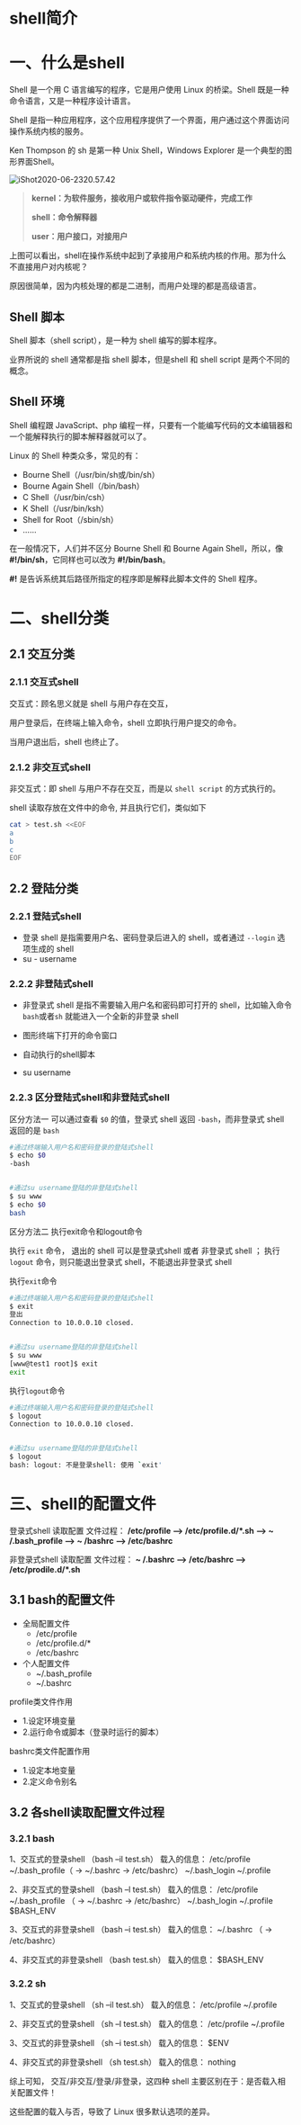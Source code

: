 

# shell简介

# 一、什么是shell

Shell 是一个用 C 语言编写的程序，它是用户使用 Linux 的桥梁。Shell 既是一种命令语言，又是一种程序设计语言。

Shell 是指一种应用程序，这个应用程序提供了一个界面，用户通过这个界面访问操作系统内核的服务。

Ken Thompson 的 sh 是第一种 Unix Shell，Windows Explorer 是一个典型的图形界面Shell。



![iShot2020-06-2320.57.42](https://gitee.com/pptfz/picgo-images/raw/master/img/iShot2020-06-2320.57.42.png)



> **kernel：为软件服务，接收用户或软件指令驱动硬件，完成工作**
>
> **shell：命令解释器**
>
> **user：用户接口，对接用户**



上图可以看出，shell在操作系统中起到了承接用户和系统内核的作用。那为什么不直接用户对内核呢？

原因很简单，因为内核处理的都是二进制，而用户处理的都是高级语言。



## Shell 脚本

Shell 脚本（shell script），是一种为 shell 编写的脚本程序。

业界所说的 shell 通常都是指 shell 脚本，但是shell 和 shell script 是两个不同的概念。





## Shell 环境

Shell 编程跟 JavaScript、php 编程一样，只要有一个能编写代码的文本编辑器和一个能解释执行的脚本解释器就可以了。

Linux 的 Shell 种类众多，常见的有：

- Bourne Shell（/usr/bin/sh或/bin/sh）
- Bourne Again Shell（/bin/bash）
- C Shell（/usr/bin/csh）
- K Shell（/usr/bin/ksh）
- Shell for Root（/sbin/sh）
- ……

在一般情况下，人们并不区分 Bourne Shell 和 Bourne Again Shell，所以，像 **#!/bin/sh**，它同样也可以改为 **#!/bin/bash**。

**#!** 是告诉系统其后路径所指定的程序即是解释此脚本文件的 Shell 程序。



# 二、shell分类

## 2.1 交互分类

### 2.1.1 交互式shell

交互式：顾名思义就是 shell 与用户存在交互，

用户登录后，在终端上输入命令，shell 立即执行用户提交的命令。

当用户退出后，shell 也终止了。



### 2.1.2 非交互式shell

非交互式：即 shell 与用户不存在交互，而是以 `shell script` 的方式执行的。

shell 读取存放在文件中的命令, 并且执行它们，类似如下

```sh
cat > test.sh <<EOF
a
b
c
EOF
```



## 2.2 登陆分类

### 2.2.1 登陆式shell

- 登录 shell 是指需要用户名、密码登录后进入的 shell，或者通过 `--login` 选项生成的 shell 
- su - username



### 2.2.2 非登陆式shell

- 非登录式 shell 是指不需要输入用户名和密码即可打开的 shell，比如输入命令 `bash`或者`sh` 就能进入一个全新的非登录 shell

- 图形终端下打开的命令窗口

- 自动执行的shell脚本
- su username



### 2.2.3 区分登陆式shell和非登陆式shell

区分方法一	可以通过查看 `$0` 的值，登录式 shell 返回 `-bash`，而非登录式 shell 返回的是 `bash` 

```sh
#通过终端输入用户名和密码登录的登陆式shell
$ echo $0
-bash


#通过su username登陆的非登陆式shell
$ su www
$ echo $0
bash
```





区分方法二	执行exit命令和logout命令

执行 `exit` 命令， 退出的 shell 可以是登录式shell 或者 非登录式 shell ；
执行 `logout` 命令，则只能退出登录式 shell，不能退出非登录式 shell



执行`exit`命令

```sh
#通过终端输入用户名和密码登录的登陆式shell
$ exit
登出
Connection to 10.0.0.10 closed.


#通过su username登陆的非登陆式shell
$ su www
[www@test1 root]$ exit
exit
```



执行`logout`命令

```sh
#通过终端输入用户名和密码登录的登陆式shell
$ logout
Connection to 10.0.0.10 closed.


#通过su username登陆的非登陆式shell
$ logout
bash: logout: 不是登录shell: 使用 `exit'
```





# 三、shell的配置文件

登录式shell 读取配置 文件过程：
**/etc/profile –> /etc/profile.d/*.sh –> ~ /.bash_profile –> ~ /bashrc –> /etc/bashrc**

非登录式shell 读取配置 文件过程：
**~ /.bashrc –> /etc/bashrc –> /etc/prodile.d/*.sh**



## 3.1 bash的配置文件

- 全局配置文件
  - /etc/profile
  - /etc/profile.d/*
  - /etc/bashrc
- 个人配置文件
  - ~/.bash_profile
  - ~/.bashrc


profile类文件作用

- 1.设定环境变量
- 2.运行命令或脚本（登录时运行的脚本）

bashrc类文件配置作用

- 1.设定本地变量
- 2.定义命令别名




## 3.2 各shell读取配置文件过程

### 3.2.1 bash

1、交互式的登录shell （bash –il test.sh）
载入的信息：
/etc/profile
~/.bash_profile（ -> ~/.bashrc -> /etc/bashrc）
~/.bash_login
~/.profile


2、非交互式的登录shell （bash –l test.sh）
载入的信息：
/etc/profile
~/.bash_profile （ -> ~/.bashrc -> /etc/bashrc）
~/.bash_login
~/.profile
$BASH_ENV


3、交互式的非登录shell （bash –i test.sh）
载入的信息：
~/.bashrc （ -> /etc/bashrc）

4、非交互式的非登录shell （bash test.sh）
载入的信息：
$BASH_ENV



### 3.2.2 sh

1、交互式的登录shell （sh –il test.sh）
载入的信息：
/etc/profile
~/.profile


2、非交互式的登录shell （sh –l test.sh）
载入的信息：
/etc/profile
~/.profile


3、交互式的非登录shell （sh –i test.sh）
载入的信息：
$ENV


4、非交互式的非登录shell （sh test.sh）
载入的信息：
nothing


综上可知，
交互/非交互/登录/非登录，这四种 shell 主要区别在于：是否载入相关配置文件！

这些配置的载入与否，导致了 Linux 很多默认选项的差异。


